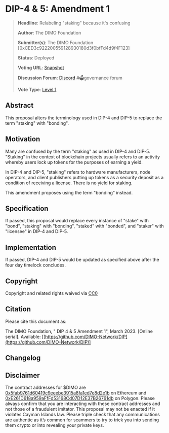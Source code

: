 # DIP-4 & 5: Amendment 1

> **Headline**: Relabeling "staking" because it's confusing
>
> **Author**: The DIMO Foundation
>
> **Submitter(s)**: The DIMO Foundation \[0xCED3c922200559128930180d3f0bfFd4d9f4F123]
>
> **Status**: Deployed
>
> **Voting URL**: [Snapshot](https://snapshot.org/#/dimo.eth/proposal/0x327c4dac4de99aeae4f7be72b0b0c2a8fd01074e748df2d1b26e95a4f1e79c8b)
>
> **Discussion Forum**: [Discord](https://chat.dimo.zone) #🗳️governance forum
>
> **Vote Type**: [Level 1](../improvement-proposals/dip1.md#voting-protocol)

## Abstract

This proposal alters the terminology used in DIP-4 and DIP-5 to replace the term "staking" with "bonding".

## Motivation

Many are confused by the term "staking" as used in DIP-4 and DIP-5. "Staking" in the context of blockchain projects usually refers to an activity whereby users lock up tokens for the purposes of earning a yield.

In DIP-4 and DIP-5, "staking" refers to hardware manufacturers, node operators, and client publishers putting up tokens as a security deposit as a condition of receiving a license. There is no yield for staking.

This amendment proposes using the term "bonding" instead.

## Specification

If passed, this proposal would replace every instance of "stake" with "bond", "staking" with "bonding", "staked" with "bonded", and "staker" with "licensee" in DIP-4 and DIP-5.

## Implementation

If passed, DIP-4 and DIP-5 would be updated as specified above after the four day timelock concludes.

## Copyright

Copyright and related rights waived via [CC0](https://creativecommons.org/publicdomain/zero/1.0)

## Citation

Please cite this document as:

The DIMO Foundation, " DIP 4 & 5 Amendment 1", March 2023. \[Online serial]. Available: \[[https://github.com/DIMO-Network/DIP](https://github.com/DIMO-Network/DIP)]

## Changelog



## Disclaimer

The contract addresses for $DIMO are [0x5fab9761d60419c9eeebe3915a8fa1ed7e8d2e1b](https://etherscan.io/token/0x5fab9761d60419c9eeebe3915a8fa1ed7e8d2e1b) on Ethereum and [0xE261D618a959aFfFd53168Cd07D12E37B26761db](https://polygonscan.com/token/0xE261D618a959aFfFd53168Cd07D12E37B26761db) on Polygon. Please always confirm that you are interacting with these contract addresses and not those of a fraudulent imitator. This proposal may not be enacted if it violates Cayman Islands law. Please triple check that any communications are authentic as it’s common for scammers to try to trick you into sending them crypto or into revealing your private keys.
